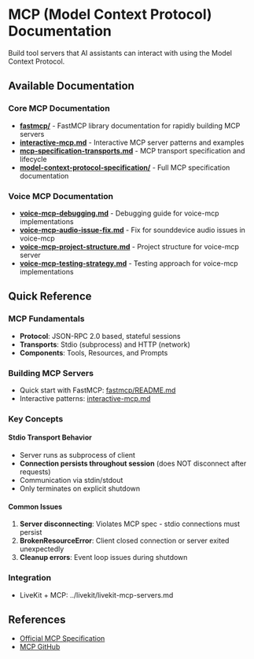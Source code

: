 # MCP (Model Context Protocol) Documentation

Build tool servers that AI assistants can interact with using the Model Context Protocol.

## Available Documentation

### Core MCP Documentation
- **[fastmcp/](fastmcp/README.md)** - FastMCP library documentation for rapidly building MCP servers
- **[interactive-mcp.md](interactive-mcp.md)** - Interactive MCP server patterns and examples
- **[mcp-specification-transports.md](mcp-specification-transports.md)** - MCP transport specification and lifecycle
- **[model-context-protocol-specification/](model-context-protocol-specification/)** - Full MCP specification documentation

### Voice MCP Documentation
- **[voice-mcp-debugging.md](voice-mcp-debugging.md)** - Debugging guide for voice-mcp implementations
- **[voice-mcp-audio-issue-fix.md](voice-mcp-audio-issue-fix.md)** - Fix for sounddevice audio issues in voice-mcp
- **[voice-mcp-project-structure.md](voice-mcp-project-structure.md)** - Project structure for voice-mcp server
- **[voice-mcp-testing-strategy.md](voice-mcp-testing-strategy.md)** - Testing approach for voice-mcp implementations

## Quick Reference

### MCP Fundamentals
- **Protocol**: JSON-RPC 2.0 based, stateful sessions
- **Transports**: Stdio (subprocess) and HTTP (network)
- **Components**: Tools, Resources, and Prompts

### Building MCP Servers
- Quick start with FastMCP: [fastmcp/README.md](fastmcp/README.md)
- Interactive patterns: [interactive-mcp.md](interactive-mcp.md)

### Key Concepts

#### Stdio Transport Behavior
- Server runs as subprocess of client
- **Connection persists throughout session** (does NOT disconnect after requests)
- Communication via stdin/stdout
- Only terminates on explicit shutdown

#### Common Issues
1. **Server disconnecting**: Violates MCP spec - stdio connections must persist
2. **BrokenResourceError**: Client closed connection or server exited unexpectedly
3. **Cleanup errors**: Event loop issues during shutdown

### Integration
- LiveKit + MCP: ../livekit/livekit-mcp-servers.md

## References
- [Official MCP Specification](https://modelcontextprotocol.io/specification)
- [MCP GitHub](https://github.com/modelcontextprotocol)